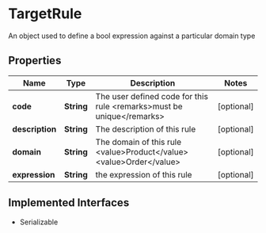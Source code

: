 

# TargetRule

An object used to define a bool expression against a particular domain type

## Properties

| Name | Type | Description | Notes |
|------------ | ------------- | ------------- | -------------|
|**code** | **String** | The user defined code for this rule  &lt;remarks&gt;must be unique&lt;/remarks&gt; |  [optional] |
|**description** | **String** | The description of this rule |  [optional] |
|**domain** | **String** | The domain of this rule  &lt;value&gt;Product&lt;/value&gt;&lt;value&gt;Order&lt;/value&gt; |  [optional] |
|**expression** | **String** | the expression of this rule |  [optional] |


## Implemented Interfaces

* Serializable


